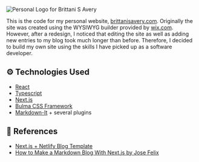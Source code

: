 ![Personal Logo for Brittani S Avery](https://user-images.githubusercontent.com/5512676/96328651-09cc4a00-100b-11eb-9961-dec8c00913f7.png)

This is the code for my personal website, [brittanisavery.com](https://brittanisavery.com). Originally the site was created using the WYSIWYG builder provided by [wix.com](https://wix.com). However, after a redesign, I noticed that editing the site as well as adding new entries to my blog took much longer than before. Therefore, I decided to build my own site using the skills I have picked up as a software developer.

## ⚙ Technologies Used

- [React](https://reactjs.org/)
- [Typescript](https://www.typescriptlang.org/)
- [Next.js](https://nextjs.org/)
- [Bulma CSS Framework](https://bulma.io/)
- [Markdown-It](https://markdown-it.github.io/) + several plugins

## 📖 References

- [Next.js + Netlify Blog Template](https://github.com/wutali/nextjs-netlify-blog-template)
- [How to Make a Markdown Blog With Next.js by Jose Felix](https://jfelix.info/blog/how-to-make-a-static-blog-with-next-js)
